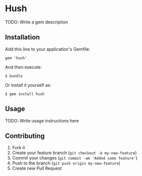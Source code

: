 # Hush

TODO: Write a gem description

## Installation

Add this line to your application's Gemfile:

    gem 'hush'

And then execute:

    $ bundle

Or install it yourself as:

    $ gem install hush

## Usage

TODO: Write usage instructions here

## Contributing

1. Fork it
2. Create your feature branch (`git checkout -b my-new-feature`)
3. Commit your changes (`git commit -am 'Added some feature'`)
4. Push to the branch (`git push origin my-new-feature`)
5. Create new Pull Request
